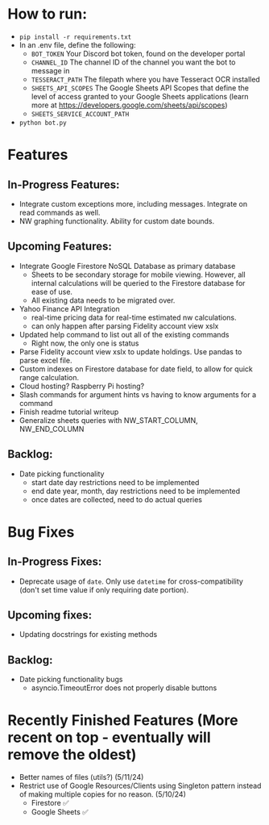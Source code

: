 # How to run:

- `pip install -r requirements.txt`
- In an .env file, define the following:
  - `BOT_TOKEN` Your Discord bot token, found on the developer portal
  - `CHANNEL_ID` The channel ID of the channel you want the bot to message in
  - `TESSERACT_PATH` The filepath where you have Tesseract OCR installed
  - `SHEETS_API_SCOPES` The Google Sheets API Scopes that define the level of access granted to your Google Sheets applications (learn more at https://developers.google.com/sheets/api/scopes)
  - `SHEETS_SERVICE_ACCOUNT_PATH`
- `python bot.py`

# Features

## In-Progress Features:

- Integrate custom exceptions more, including messages. Integrate on read commands as well.
- NW graphing functionality. Ability for custom date bounds.

## Upcoming Features:

- Integrate Google Firestore NoSQL Database as primary database
  - Sheets to be secondary storage for mobile viewing. However, all internal calculations will be queried to the Firestore database for ease of use.
  - All existing data needs to be migrated over.
- Yahoo Finance API Integration
  - real-time pricing data for real-time estimated nw calculations.
  - can only happen after parsing Fidelity account view xslx
- Updated help command to list out all of the existing commands
  - Right now, the only one is status
- Parse Fidelity account view xslx to update holdings. Use pandas to parse excel file.
- Custom indexes on Firestore database for date field, to allow for quick range calculation.
- Cloud hosting? Raspberry Pi hosting?
- Slash commands for argument hints vs having to know arguments for a command
- Finish readme tutorial writeup
- Generalize sheets queries with NW_START_COLUMN, NW_END_COLUMN

## Backlog:

- Date picking functionality
  - start date day restrictions need to be implemented
  - end date year, month, day restrictions need to be implemented
  - once dates are collected, need to do actual queries

# Bug Fixes

## In-Progress Fixes:

- Deprecate usage of `date`. Only use `datetime` for cross-compatibility (don't set time value if only requiring date portion).

## Upcoming fixes:

- Updating docstrings for existing methods

## Backlog:

- Date picking functionality bugs
  - asyncio.TimeoutError does not properly disable buttons

# Recently Finished Features (More recent on top - eventually will remove the oldest)

- Better names of files (utils?) (5/11/24)
- Restrict use of Google Resources/Clients using Singleton pattern instead of making multiple copies for no reason. (5/10/24)
  - Firestore ✅
  - Google Sheets ✅
